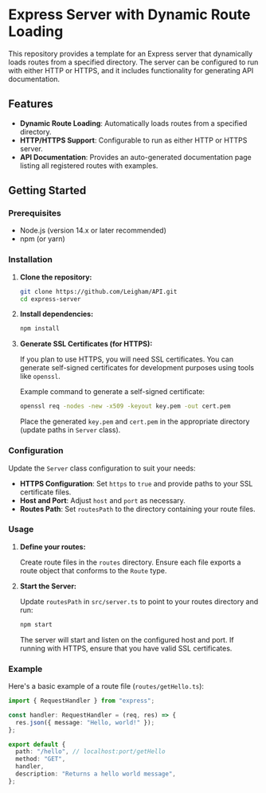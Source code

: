 # Express Server with Dynamic Route Loading

This repository provides a template for an Express server that dynamically loads routes from a specified directory. The server can be configured to run with either HTTP or HTTPS, and it includes functionality for generating API documentation.

## Features

- **Dynamic Route Loading**: Automatically loads routes from a specified directory.
- **HTTP/HTTPS Support**: Configurable to run as either HTTP or HTTPS server.
- **API Documentation**: Provides an auto-generated documentation page listing all registered routes with examples.

## Getting Started

### Prerequisites

- Node.js (version 14.x or later recommended)
- npm (or yarn)

### Installation

1. **Clone the repository:**

   ```bash
   git clone https://github.com/Leigham/API.git
   cd express-server
   ```

2. **Install dependencies:**

   ```bash
   npm install
   ```

3. **Generate SSL Certificates (for HTTPS):**

   If you plan to use HTTPS, you will need SSL certificates. You can generate self-signed certificates for development purposes using tools like `openssl`.

   Example command to generate a self-signed certificate:

   ```bash
   openssl req -nodes -new -x509 -keyout key.pem -out cert.pem
   ```

   Place the generated `key.pem` and `cert.pem` in the appropriate directory (update paths in `Server` class).

### Configuration

Update the `Server` class configuration to suit your needs:

- **HTTPS Configuration**: Set `https` to `true` and provide paths to your SSL certificate files.
- **Host and Port**: Adjust `host` and `port` as necessary.
- **Routes Path**: Set `routesPath` to the directory containing your route files.

### Usage

1. **Define your routes:**

   Create route files in the `routes` directory. Ensure each file exports a route object that conforms to the `Route` type.

2. **Start the Server:**

   Update `routesPath` in `src/server.ts` to point to your routes directory and run:

   ```bash
   npm start
   ```

   The server will start and listen on the configured host and port. If running with HTTPS, ensure that you have valid SSL certificates.

### Example

Here's a basic example of a route file (`routes/getHello.ts`):

```typescript
import { RequestHandler } from "express";

const handler: RequestHandler = (req, res) => {
  res.json({ message: "Hello, world!" });
};

export default {
  path: "/hello", // localhost:port/getHello
  method: "GET",
  handler,
  description: "Returns a hello world message",
};
```
